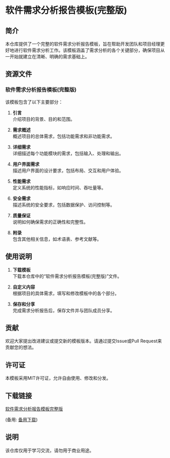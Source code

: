 # 软件需求分析报告模板(完整版)

## 简介

本仓库提供了一个完整的软件需求分析报告模板，旨在帮助开发团队和项目经理更好地进行软件需求分析工作。该模板涵盖了需求分析的各个关键部分，确保项目从一开始就建立在清晰、明确的需求基础上。

## 资源文件

### 软件需求分析报告模板(完整版)

该模板包含了以下主要部分：

1. **引言**  
   介绍项目的背景、目的和范围。

2. **需求概述**  
   概述项目的总体需求，包括功能需求和非功能需求。

3. **详细需求**  
   详细描述每个功能模块的需求，包括输入、处理和输出。

4. **用户界面需求**  
   描述用户界面的设计要求，包括布局、交互和用户体验。

5. **性能需求**  
   定义系统的性能指标，如响应时间、吞吐量等。

6. **安全需求**  
   描述系统的安全要求，包括数据保护、访问控制等。

7. **质量保证**  
   说明如何确保需求的正确性和完整性。

8. **附录**  
   包含其他相关信息，如术语表、参考文献等。

## 使用说明

1. **下载模板**  
   下载本仓库中的“软件需求分析报告模板(完整版)”文件。

2. **自定义内容**  
   根据项目的具体需求，填写和修改模板中的各个部分。

3. **保存和分享**  
   完成需求分析报告后，保存文件并与团队成员分享。

## 贡献

欢迎大家提出改进建议或提交新的模板版本。请通过提交Issue或Pull Request来贡献您的想法。

## 许可证

本模板采用MIT许可证，允许自由使用、修改和分发。

## 下载链接
[软件需求分析报告模板完整版](https://pan.quark.cn/s/d031109598d9) 

(备用: [备用下载](https://pan.baidu.com/s/1TuNV4hA5Zi87_dV4vX-aAg?pwd=1234))

## 说明

该仓库仅用于学习交流，请勿用于商业用途。
